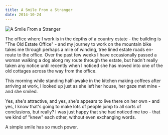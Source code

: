 ```yaml
---
title: A Smile From a Stranger
date: 2014-10-24
---
```


![A Smile From a Stranger](https://source.unsplash.com/Pll7AP6NFpY/1600x900)

The office where I work is in the depths of a country estate - the building is "The Old Estate Office" - and my journey to work on the mountain bike takes me through perhaps a mile of winding, tree lined estate roads en-route to the office. Over the past few weeks I have occasionally passed a woman walking a dog along my route through the estate, but hadn't really taken any notice until recently when I noticed she has moved into one of the old cottages across the way from the office.

This morning while standing half-awake in the kitchen making coffees after arriving at work, I looked up just as she left her house, her gaze met mine - and she smiled.

Yes, she's attractive, and yes, she's appears to live there on her own - and yes, I know that's going to make lots of people jump to all sorts of conclusions, but really? I was just happy that she had noticed me too - that we kind of "knew" each other, without even exchanging words.

A simple smile has so much power.